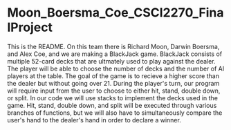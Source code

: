 # Moon_Boersma_Coe_CSCI2270_FinalProject

This is the README.
On this team there is Richard Moon, Darwin Boersma, and Alex Coe, and we are making a BlackJack game.
BlackJack consists of multiple 52-card decks that are ultmately used to play against the dealer.
The player will be able to choose the number of decks and the number of AI players at the table. 
The goal of the game is to recieve a higher score than the dealer but without going over 21. 
During the player's turn, our program will require input from the user to choose 
to either hit, stand, double down, or split. In our code we will use stacks to implement the decks used in the game. 
Hit, stand, double down, and split will be executed through various branches of functions, but we will also have to 
simultaneously compare the user's hand to the dealer's hand in order to declare a winner. 
